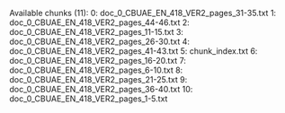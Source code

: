 Available chunks (11):
0: doc_0_CBUAE_EN_418_VER2_pages_31-35.txt
1: doc_0_CBUAE_EN_418_VER2_pages_44-46.txt
2: doc_0_CBUAE_EN_418_VER2_pages_11-15.txt
3: doc_0_CBUAE_EN_418_VER2_pages_26-30.txt
4: doc_0_CBUAE_EN_418_VER2_pages_41-43.txt
5: chunk_index.txt
6: doc_0_CBUAE_EN_418_VER2_pages_16-20.txt
7: doc_0_CBUAE_EN_418_VER2_pages_6-10.txt
8: doc_0_CBUAE_EN_418_VER2_pages_21-25.txt
9: doc_0_CBUAE_EN_418_VER2_pages_36-40.txt
10: doc_0_CBUAE_EN_418_VER2_pages_1-5.txt